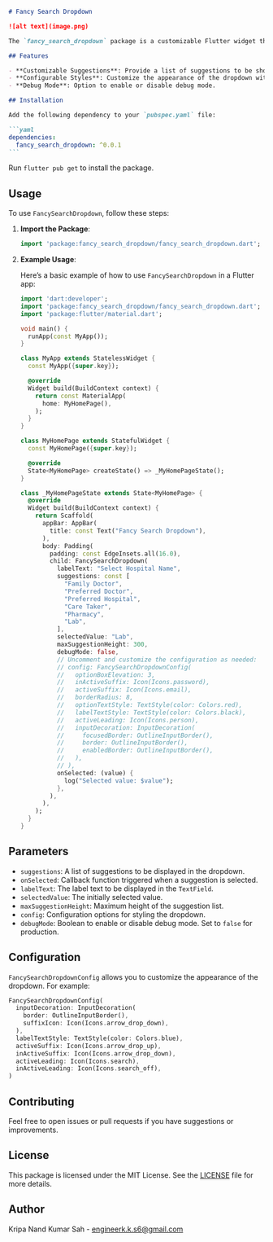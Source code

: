 ````markdown
# Fancy Search Dropdown

![alt text](image.png)

The `fancy_search_dropdown` package is a customizable Flutter widget that provides an elegant and efficient way to display a dropdown menu with search functionality. This widget is designed to enhance the user experience by offering dynamic suggestions as the user types, making it easy to search and select options from a predefined list.

## Features

- **Customizable Suggestions**: Provide a list of suggestions to be shown in the dropdown.
- **Configurable Styles**: Customize the appearance of the dropdown with `FancySearchDropdownConfig`.
- **Debug Mode**: Option to enable or disable debug mode.

## Installation

Add the following dependency to your `pubspec.yaml` file:

```yaml
dependencies:
  fancy_search_dropdown: ^0.0.1
```
````

Run `flutter pub get` to install the package.

## Usage

To use `FancySearchDropdown`, follow these steps:

1. **Import the Package**:

   ```dart
   import 'package:fancy_search_dropdown/fancy_search_dropdown.dart';
   ```

2. **Example Usage**:

   Here’s a basic example of how to use `FancySearchDropdown` in a Flutter app:

   ```dart
   import 'dart:developer';
   import 'package:fancy_search_dropdown/fancy_search_dropdown.dart';
   import 'package:flutter/material.dart';

   void main() {
     runApp(const MyApp());
   }

   class MyApp extends StatelessWidget {
     const MyApp({super.key});

     @override
     Widget build(BuildContext context) {
       return const MaterialApp(
         home: MyHomePage(),
       );
     }
   }

   class MyHomePage extends StatefulWidget {
     const MyHomePage({super.key});

     @override
     State<MyHomePage> createState() => _MyHomePageState();
   }

   class _MyHomePageState extends State<MyHomePage> {
     @override
     Widget build(BuildContext context) {
       return Scaffold(
         appBar: AppBar(
           title: const Text("Fancy Search Dropdown"),
         ),
         body: Padding(
           padding: const EdgeInsets.all(16.0),
           child: FancySearchDropdown(
             labelText: "Select Hospital Name",
             suggestions: const [
               "Family Doctor",
               "Preferred Doctor",
               "Preferred Hospital",
               "Care Taker",
               "Pharmacy",
               "Lab",
             ],
             selectedValue: "Lab",
             maxSuggestionHeight: 300,
             debugMode: false,
             // Uncomment and customize the configuration as needed:
             // config: FancySearchDropdownConfig(
             //   optionBoxElevation: 3,
             //   inActiveSuffix: Icon(Icons.password),
             //   activeSuffix: Icon(Icons.email),
             //   borderRadius: 8,
             //   optionTextStyle: TextStyle(color: Colors.red),
             //   labelTextStyle: TextStyle(color: Colors.black),
             //   activeLeading: Icon(Icons.person),
             //   inputDecoration: InputDecoration(
             //     focusedBorder: OutlineInputBorder(),
             //     border: OutlineInputBorder(),
             //     enabledBorder: OutlineInputBorder(),
             //   ),
             // ),
             onSelected: (value) {
               log("Selected value: $value");
             },
           ),
         ),
       );
     }
   }
   ```

## Parameters

- `suggestions`: A list of suggestions to be displayed in the dropdown.
- `onSelected`: Callback function triggered when a suggestion is selected.
- `labelText`: The label text to be displayed in the `TextField`.
- `selectedValue`: The initially selected value.
- `maxSuggestionHeight`: Maximum height of the suggestion list.
- `config`: Configuration options for styling the dropdown.
- `debugMode`: Boolean to enable or disable debug mode. Set to `false` for production.

## Configuration

`FancySearchDropdownConfig` allows you to customize the appearance of the dropdown. For example:

```dart
FancySearchDropdownConfig(
  inputDecoration: InputDecoration(
    border: OutlineInputBorder(),
    suffixIcon: Icon(Icons.arrow_drop_down),
  ),
  labelTextStyle: TextStyle(color: Colors.blue),
  activeSuffix: Icon(Icons.arrow_drop_up),
  inActiveSuffix: Icon(Icons.arrow_drop_down),
  activeLeading: Icon(Icons.search),
  inActiveLeading: Icon(Icons.search_off),
)
```

## Contributing

Feel free to open issues or pull requests if you have suggestions or improvements.

## License

This package is licensed under the MIT License. See the [LICENSE](LICENSE) file for more details.

## Author

Kripa Nand Kumar Sah - [engineerk.k.s6@gmail.com](mailto:engineerk.k.s6@gmail.com)
